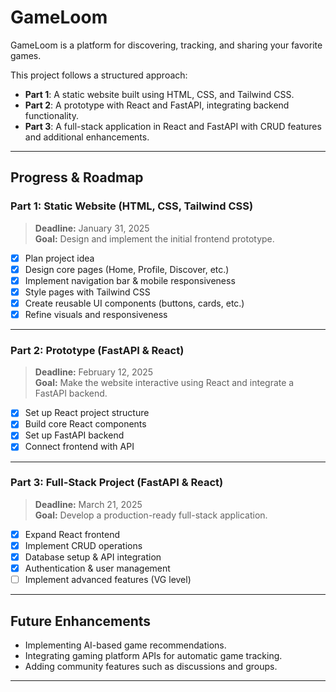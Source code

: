 # GameLoom

GameLoom is a platform for discovering, tracking, and sharing your favorite games. 

This project follows a structured approach:

- **Part 1**: A static website built using HTML, CSS, and Tailwind CSS.
- **Part 2**: A prototype with React and FastAPI, integrating backend functionality.
- **Part 3**: A full-stack application in React and FastAPI with CRUD features and additional enhancements.

---

## Progress & Roadmap

### Part 1: Static Website (HTML, CSS, Tailwind CSS)
> **Deadline:** January 31, 2025  
> **Goal:** Design and implement the initial frontend prototype.

- [x] Plan project idea  
- [x] Design core pages (Home, Profile, Discover, etc.)  
- [x] Implement navigation bar & mobile responsiveness  
- [x] Style pages with Tailwind CSS  
- [x] Create reusable UI components (buttons, cards, etc.)  
- [x] Refine visuals and responsiveness

---

### Part 2: Prototype (FastAPI & React)
> **Deadline:** February 12, 2025  
> **Goal:** Make the website interactive using React and integrate a FastAPI backend.

- [x] Set up React project structure  
- [x] Build core React components  
- [x] Set up FastAPI backend  
- [x] Connect frontend with API 

---

### Part 3: Full-Stack Project (FastAPI & React)
> **Deadline:** March 21, 2025  
> **Goal:** Develop a production-ready full-stack application.

- [x] Expand React frontend  
- [x] Implement CRUD operations  
- [x] Database setup & API integration  
- [x] Authentication & user management 
- [ ] Implement advanced features (VG level)

---

## Future Enhancements
- Implementing AI-based game recommendations.
- Integrating gaming platform APIs for automatic game tracking.
- Adding community features such as discussions and groups.

---
